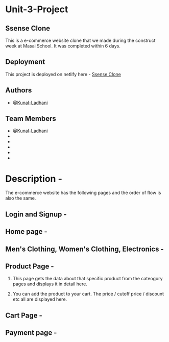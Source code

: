 # Unit-3-Project


## Ssense Clone

This is a e-commerce website clone that we made during the construct week at Masai School. It was completed within 6 days.

## Deployment

This project is deployed on netlify here - [Ssense Clone]()

## Authors

- [@Kunal-Ladhani](https://github.com/Kunal-Ladhani)


## Team Members

- [@Kunal-Ladhani](https://github.com/Kunal-Ladhani)
- []()
- []()
- []()
- []()
- []()

# Description -

The e-commerce website has the following pages and the order of flow is also the same.

## Login and Signup -


## Home page -



## Men's Clothing, Women's Clothing, Electronics - 



## Product Page - 

1. This page gets the data about that specific product from the cateogory pages and displays it in detail here. 

3. You can add the product to your cart. The price / cutoff price / discount etc all are displayed here.

## Cart Page - 



## Payment page - 
